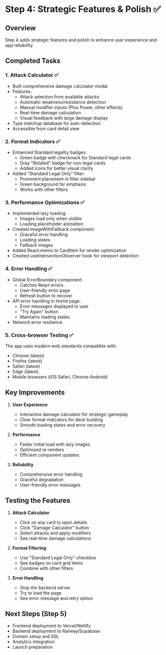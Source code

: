 # Step 4: Strategic Features & Polish ✅

## Overview
Step 4 adds strategic features and polish to enhance user experience and app reliability.

## Completed Tasks

### 1. Attack Calculator ✅
- Built comprehensive damage calculator modal
- Features:
  - Attack selection from available attacks
  - Automatic weakness/resistance detection
  - Manual modifier inputs (Plus Power, other effects)
  - Real-time damage calculation
  - Visual feedback with large damage display
- Type matchup database for auto-detection
- Accessible from card detail view

### 2. Format Indicators ✅
- Enhanced Standard legality badges:
  - Green badge with checkmark for Standard legal cards
  - Gray "Rotated" badge for non-legal cards
  - Added icons for better visual clarity
- Added "Standard Legal Only" filter:
  - Prominent placement in filter sidebar
  - Green background for emphasis
  - Works with other filters

### 3. Performance Optimizations ✅
- Implemented lazy loading:
  - Images load only when visible
  - Loading placeholder animation
- Created ImageWithFallback component:
  - Graceful error handling
  - Loading states
  - Fallback images
- Added React.memo to CardItem for render optimization
- Created useIntersectionObserver hook for viewport detection

### 4. Error Handling ✅
- Global ErrorBoundary component:
  - Catches React errors
  - User-friendly error page
  - Refresh button to recover
- API error handling in Home page:
  - Error messages displayed to user
  - "Try Again" button
  - Maintains loading states
- Network error resilience

### 5. Cross-browser Testing ✅
The app uses modern web standards compatible with:
- Chrome (latest)
- Firefox (latest)
- Safari (latest)
- Edge (latest)
- Mobile browsers (iOS Safari, Chrome Android)

## Key Improvements

1. **User Experience**
   - Interactive damage calculator for strategic gameplay
   - Clear format indicators for deck building
   - Smooth loading states and error recovery

2. **Performance**
   - Faster initial load with lazy images
   - Optimized re-renders
   - Efficient component updates

3. **Reliability**
   - Comprehensive error handling
   - Graceful degradation
   - User-friendly error messages

## Testing the Features

1. **Attack Calculator**
   - Click on any card to open details
   - Click "Damage Calculator" button
   - Select attacks and apply modifiers
   - See real-time damage calculations

2. **Format Filtering**
   - Use "Standard Legal Only" checkbox
   - See badges on card grid items
   - Combine with other filters

3. **Error Handling**
   - Stop the backend server
   - Try to load the page
   - See error message and retry option

## Next Steps (Step 5)
- Frontend deployment to Vercel/Netlify
- Backend deployment to Railway/Supabase
- Domain setup and SSL
- Analytics integration
- Launch preparation